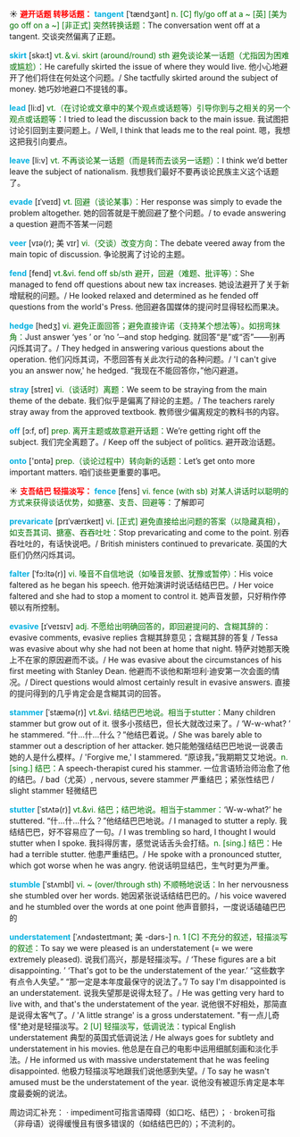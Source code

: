 ☀ <font color="red">**避开话题 转移话题：**</font>
<font color="sky blue">**tangent**</font> [ˈtændʒənt]
<font color="rgb(227, 108, 9)">n. [C] fly/go off at a ~ [英] [美为go off on a ~] [非正式] 突然转换话题：</font>The conversation went off at a tangent. 交谈突然偏离了正题。

<font color="sky blue">**skirt**</font> [skə:t] 
<font color="rgb(227, 108, 9)">vt.＆vi. skirt (around/round) sth 避免谈论某一话题（尤指因为困难或尴尬）：</font>He carefully skirted the issue of where they would live. 他小心地避开了他们将住在何处这个问题。/ She tactfully skirted around the subject of money. 她巧妙地避口不提钱的事。

<font color="sky blue">**lead**</font> [li:d] 
<font color="rgb(227, 108, 9)">vt.（在讨论或文章中的某个观点或话题等）引导你到与之相关的另一个观点或话题等：</font>I tried to lead the discussion back to the main issue. 我试图把讨论引回到主要问题上。/ Well, I think that leads me to the real point. 嗯，我想这把我引向要点。

<font color="sky blue">**leave**</font> [li:v] 
<font color="rgb(227, 108, 9)">vt. 不再谈论某一话题（而是转而去谈另一话题）：</font>I think we’d better leave the subject of nationalism. 我想我们最好不要再谈论民族主义这个话题了。
           
<font color="sky blue">**evade**</font> [ɪˈveɪd]
<font color="rgb(227, 108, 9)">vt. 回避（谈论某事）：</font>Her response was simply to evade the problem altogether. 她的回答就是干脆回避了整个问题。/ to evade answering a question 避而不答某一问题
                      
<font color="sky blue">**veer**</font> [vɪə(r); 美 vɪr]
<font color="rgb(227, 108, 9)">vi.（交谈）改变方向：</font>The debate veered away from the main topic of discussion. 争论脱离了讨论的主题。

<font color="sky blue">**fend**</font> [fend]
<font color="rgb(227, 108, 9)">vt.&vi. fend off sb/sth 避开，回避（难题、批评等）：</font>She managed to fend off questions about new tax increases. 她设法避开了关于新增赋税的问题。/ He looked relaxed and determined as he fended off questions from the world's Press. 他回避各国媒体的提问时显得轻松而果决。
           
<font color="sky blue">**hedge**</font> [hedʒ]
<font color="rgb(227, 108, 9)">vi. 避免正面回答；避免直接许诺（支持某个想法等）。如拐弯抹角：</font>Just answer ‘yes ’ or ‘no ’─and stop hedging. 就回答“是”或“否”——别再闪烁其词了。/ They hedged in answering various questions about the operation. 他们闪烁其词，不愿回答有关此次行动的各种问题。/ 'I can't give you an answer now,' he hedged. “我现在不能回答你，”他闪避道。
           
<font color="sky blue">**stray**</font> [streɪ]
<font color="rgb(227, 108, 9)">vi.（谈话时）离题：</font>We seem to be straying from the main theme of the debate. 我们似乎是偏离了辩论的主题。/ The teachers rarely stray away from the approved textbook. 教师很少偏离规定的教科书的内容。

<font color="sky blue">**off**</font> [ɔ:f, ɒf] 
<font color="rgb(227, 108, 9)">prep. 离开主题或故意避开话题：</font>We’re getting right off the subject. 我们完全离题了。/ Keep off the subject of politics. 避开政治话题。

<font color="sky blue">**onto**</font> ['ɒntə] 
<font color="rgb(227, 108, 9)">prep.（谈论过程中）转向新的话题：</font>Let’s get onto more important matters. 咱们谈些更重要的事吧。

☀ <font color="red">**支吾结巴 轻描淡写：**</font>
<font color="sky blue">**fence**</font> [fens] 
<font color="rgb(227, 108, 9)">vi. fence (with sb) 对某人讲话时以聪明的方式来获得谈话优势，如搪塞、支吾、回避等：</font>了解即可
           
<font color="sky blue">**prevaricate**</font> [prɪˈværɪkeɪt]
<font color="rgb(227, 108, 9)">vi. [正式] 避免直接给出问题的答案（以隐藏真相），如支吾其词、搪塞、吞吞吐吐：</font>Stop prevaricating and come to the point. 别吞吞吐吐的，有话快说吧。/ British ministers continued to prevaricate. 英国的大臣们仍然闪烁其词。
             
<font color="sky blue">**falter**</font> [ˈfɔ:ltə(r)]
<font color="rgb(227, 108, 9)">vi. 嗓音不自信地说（如嗓音发颤、犹豫或暂停）：</font>His voice faltered as he began his speech. 他开始演讲时说话结结巴巴。/ Her voice faltered and she had to stop a moment to control it. 她声音发颤，只好稍作停顿以有所控制。         

<font color="sky blue">**evasive**</font> [ɪˈveɪsɪv]
<font color="rgb(227, 108, 9)">adj. 不愿给出明确回答的，即回避提问的、含糊其辞的：</font>evasive comments, evasive replies 含糊其辞意见；含糊其辞的答复 / Tessa was evasive about why she had not been at home that night. 特萨对她那天晚上不在家的原因避而不谈。/ He was evasive about the circumstances of his first meeting with Stanley Dean. 他避而不谈他和斯坦利·迪安第一次会面的情况。/ Direct questions would almost certainly result in evasive answers. 直接的提问得到的几乎肯定会是含糊其词的回答。
           
<font color="sky blue">**stammer**</font> [ˈstæmə(r)]
<font color="rgb(227, 108, 9)">vt.&vi. 结结巴巴地说。相当于stutter：</font>Many children stammer but grow out of it. 很多小孩结巴，但长大就改过来了。/ ‘W-w-what? ’ he stammered. “什…什…什么？”他结巴着说。/ She was barely able to stammer out a description of her attacker. 她只能勉强结结巴巴地说一说袭击她的人是什么模样。/ 'Forgive me,' I stammered. “原谅我，”我期期艾艾地说。<font color="rgb(227, 108, 9)">n. [sing.] 结巴：</font>A speech-therapist cured his stammer. 一位言语矫治师治愈了他的结巴。/ bad（尤英）, nervous, severe stammer 严重结巴；紧张性结巴 / slight stammer 轻微结巴
          
<font color="sky blue">**stutter**</font> [ˈstʌtə(r)]
<font color="rgb(227, 108, 9)">vt.&vi. 结巴；结巴地说。相当于stammer：</font>‘W-w-what?’ he stuttered. “什…什…什么？”他结结巴巴地说。/ I managed to stutter a reply. 我结结巴巴，好不容易应了一句。/ I was trembling so hard, I thought I would stutter when I spoke. 我抖得厉害，感觉说话舌头会打结。<font color="rgb(227, 108, 9)">n. [sing.] 结巴：</font>He had a terrible stutter. 他患严重结巴。/ He spoke with a pronounced stutter, which got worse when he was angry. 他说话明显结巴，生气时更为严重。
           
<font color="sky blue">**stumble**</font> [ˈstʌmbl]
<font color="rgb(227, 108, 9)">vi. ~ (over/through sth) 不顺畅地说话：</font>In her nervousness she stumbled over her words. 她因紧张说话结结巴巴的。/ his voice wavered and he stumbled over the words at one point 他声音颤抖，一度说话磕磕巴巴的
           
<font color="sky blue">**understatement**</font> [ˈʌndəsteɪtmənt; 美 -dərs-]
<font color="rgb(227, 108, 9)">n. 1 [C] 不充分的叙述，轻描淡写的叙述：</font>To say we were pleased is an understatement (= we were extremely pleased). 说我们高兴，那是轻描淡写。/ ‘These figures are a bit disappointing. ’ ‘That's got to be the understatement of the year.’ “这些数字有点令人失望。” “那一定是本年度最保守的说法了。”/ To say I'm disappointed is an understatement. 说我失望那是说得太轻了。/ He was getting very hard to live with, and that's the understatement of the year. 说他很不好相处，那简直是说得太客气了。/ 'A little strange' is a gross understatement. "有一点儿奇怪"绝对是轻描淡写。<font color="rgb(227, 108, 9)">2 [U] 轻描淡写，低调说法：</font>typical English understatement 典型的英国式低调说法 / He always goes for subtlety and understatement in his movies. 他总是在自己的电影中运用细腻刻画和淡化手法。/ He informed us with massive understatement that he was feeling disappointed. 他极力轻描淡写地跟我们说他感到失望。/ To say he wasn't amused must be the understatement of the year. 说他没有被逗乐肯定是本年度最委婉的说法。

周边词汇补充：
· impediment可指言语障碍（如口吃、结巴）；
· broken可指（非母语）说得缓慢且有很多错误的（如结结巴巴的）；不流利的。